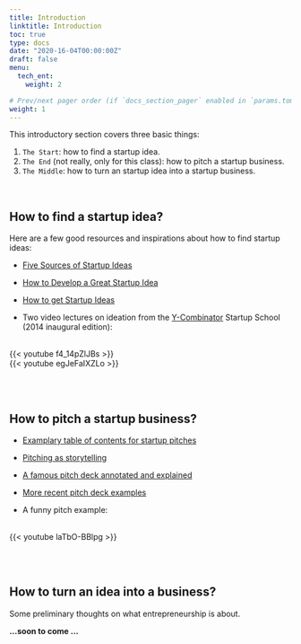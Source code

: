 ```yaml
---
title: Introduction
linktitle: Introduction
toc: true
type: docs
date: "2020-16-04T00:00:00Z"
draft: false
menu:
  tech_ent:
    weight: 2

# Prev/next pager order (if `docs_section_pager` enabled in `params.toml`)
weight: 1
---
```


This introductory section covers three basic things: 
1. `The Start`: how to find a startup idea.
2. `The End` (not really, only for this class): how to pitch a startup business.
3. `The Middle`: how to turn an startup idea into a startup business.



<br/>

## How to find a startup idea?

Here are a few good resources and inspirations about how to find startup ideas:

* [Five Sources of Startup Ideas](https://hbr.org/2013/11/five-sources-of-start-up-ideas)

* [How to Develop a Great Startup Idea](https://medium.com/swlh/how-to-develop-a-great-startup-idea-5e55f9fedbf2)

* [How to get Startup Ideas](http://www.paulgraham.com/startupideas.html)

* Two video lectures on ideation from the [Y-Combinator](https://www.ycombinator.com) Startup School (2014 inaugural edition):
<br/>
{{< youtube f4_14pZlJBs >}}
<br/>
{{< youtube egJeFaIXZLo >}}



<br/><br/>

## How to pitch a startup business?

* [Examplary table of contents for startup pitches](https://slidebean.com/blog/startups-what-is-a-pitch-deck-presentation)

* [Pitching as storytelling](https://firstround.com/review/Tell-Stories-Like-This-to-Take-Your-Fundraising-Pitch-from-Mediocre-to-Memorable/)

* [A famous pitch deck annotated and explained](https://www.reidhoffman.org/linkedin-pitch-to-greylock/)

* [More recent pitch deck examples](https://www.superside.com/blog/35-best-pitch-deck-examples-2017)

* A funny pitch example:
<br/>
{{< youtube laTbO-BBlpg >}}



<br/><br/>

## How to turn an idea into a business?

Some preliminary thoughts on what entrepreneurship is about.

**...soon to come ...**








